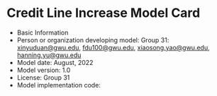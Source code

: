 # Credit Line Increase Model Card

- Basic Information
- Person or organization developing model: Group 31: xinyuduan@gwu.edu, fdu100@gwu.edu, xiaosong.yao@gwu.edu, hanning.yu@gwu.edu
- Model date: August, 2022
- Model version: 1.0
- License: Group 31
- Model implementation code: 
